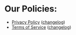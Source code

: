 # Our Policies:
- [Privacy Policy](/policies/privacy.md) ([changelog](/policies/privacy-changelog.md))
- [Terms of Service](/policies/tos.md) ([changelog](/policies/tos-changelog.md))